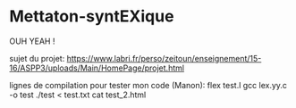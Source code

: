 # Mettaton-syntEXique
OUH YEAH !



sujet du projet: https://www.labri.fr/perso/zeitoun/enseignement/15-16/ASPP3/uploads/Main/HomePage/projet.html


lignes de compilation pour tester mon code (Manon):
  flex test.l
  gcc lex.yy.c -o test
  ./test < test.txt
  cat test_2.html
